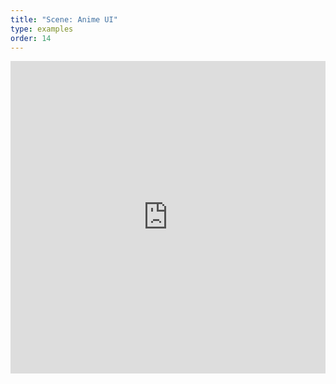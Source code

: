 ```yaml
---
title: "Scene: Anime UI"
type: examples
order: 14
---
```


<iframe width="100%" height="500" src="http://localhost:9000/examples/animeUI/" allowfullscreen="yes" frameborder="0"></iframe>
